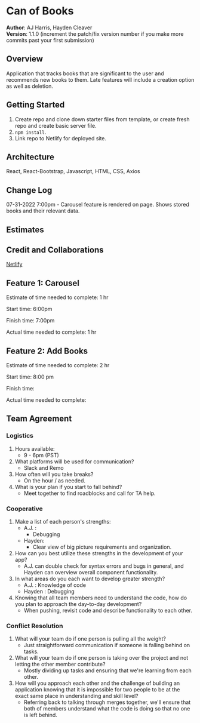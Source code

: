 # Can of Books

**Author**: AJ Harris, Hayden Cleaver
<br>
**Version**: 1.1.0 (increment the patch/fix version number if you make more commits past your first submission)

## Overview

Application that tracks books that are significant to the user and recommends new books to them. Late features will include a creation option as well as deletion.
<!-- Provide a high level overview of what this application is and why you are building it, beyond the fact that it's an assignment for this class. (i.e. What's your problem domain?) -->

## Getting Started

1. Create repo and clone down starter files from template, or create fresh repo and create basic server file.
2. `npm install`.
3. Link repo to Netlify for deployed site.

<!-- What are the steps that a user must take in order to build this app on their own machine and get it running? -->

## Architecture

React, React-Bootstrap, Javascript, HTML, CSS, Axios
<!-- Provide a detailed description of the application design. What technologies (languages, libraries, etc) you're using, and any other relevant design information. -->

## Change Log

07-31-2022 7:00pm - Carousel feature is rendered on page.  Shows stored books and their relevant data.

<!-- Use this area to document the iterative changes made to your application as each feature is successfully implemented. Use time stamps. Here's an example:

01-01-2001 4:59pm - Application now has a fully-functional express server, with a GET route for the location resource. -->

## Estimates
<!-- See below -->

## Credit and Collaborations

[Netlify](https://www.netlify.com/)
<br>

## Feature 1: Carousel

Estimate of time needed to complete: 1 hr

Start time: 6:00pm

Finish time: 7:00pm

Actual time needed to complete: 1 hr

## Feature 2: Add Books

Estimate of time needed to complete: 2 hr

Start time: 8:00 pm

Finish time: 

Actual time needed to complete: 
## Team Agreement

### Logistics

1. Hours available:
    * 9 - 6pm (PST)
2. What platforms will be used for communication?
    * Slack and Remo
3. How often will you take breaks?
    * On the hour / as needed.
4. What is your plan if you start to fall behind?
    * Meet together to find roadblocks and call for TA help.

### Cooperative

1. Make a list of each person's strengths:
    * A.J. :
        * Debugging
    * Hayden:
        * Clear view of big picture requirements and organization.
2. How can you best utilize these strengths in the development of your app?
    * A.J. can double check for syntax errors and bugs in general, and Hayden can overview overall component functionality.
3. In what areas do you each want to develop greater strength?
    * A.J. : Knowledge of code
    * Hayden : Debugging
4. Knowing that all team members need to understand the code, how do you plan to approach the day-to-day development?
    * When pushing, revisit code and describe functionality to each other.

### Conflict Resolution

1. What will your team do if one person is pulling all the weight?
    * Just straightforward communication if someone is falling behind on tasks.
2. What will your team do if one person is taking over the project and not letting the other member contribute?
    * Mostly dividing up tasks and ensuring that we're learning from each other.
3. How will you approach each other and the challenge of building an application knowing that it is impossible for two people to be at the exact same place in understanding and skill level?
    * Referring back to talking through merges together, we'll ensure that both of members understand what the code is doing so that no one is left behind.